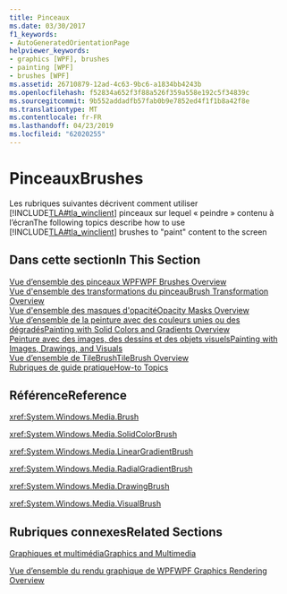 ```yaml
---
title: Pinceaux
ms.date: 03/30/2017
f1_keywords:
- AutoGeneratedOrientationPage
helpviewer_keywords:
- graphics [WPF], brushes
- painting [WPF]
- brushes [WPF]
ms.assetid: 26710879-12ad-4c63-9bc6-a1834bb4243b
ms.openlocfilehash: f52834a652f3f88a526f359a558e192c5f34839c
ms.sourcegitcommit: 9b552addadfb57fab0b9e7852ed4f1f1b8a42f8e
ms.translationtype: MT
ms.contentlocale: fr-FR
ms.lasthandoff: 04/23/2019
ms.locfileid: "62020255"
---
```

# <a name="brushes"></a><span data-ttu-id="774f4-102">Pinceaux</span><span class="sxs-lookup"><span data-stu-id="774f4-102">Brushes</span></span>
<span data-ttu-id="774f4-103">Les rubriques suivantes décrivent comment utiliser [!INCLUDE[TLA#tla_winclient](../../../../includes/tlasharptla-winclient-md.md)] pinceaux sur lequel « peindre » contenu à l’écran</span><span class="sxs-lookup"><span data-stu-id="774f4-103">The following topics describe how to use [!INCLUDE[TLA#tla_winclient](../../../../includes/tlasharptla-winclient-md.md)] brushes to "paint" content to the screen</span></span>  
  
## <a name="in-this-section"></a><span data-ttu-id="774f4-104">Dans cette section</span><span class="sxs-lookup"><span data-stu-id="774f4-104">In This Section</span></span>  
 [<span data-ttu-id="774f4-105">Vue d’ensemble des pinceaux WPF</span><span class="sxs-lookup"><span data-stu-id="774f4-105">WPF Brushes Overview</span></span>](wpf-brushes-overview.md)  
 [<span data-ttu-id="774f4-106">Vue d'ensemble des transformations du pinceau</span><span class="sxs-lookup"><span data-stu-id="774f4-106">Brush Transformation Overview</span></span>](brush-transformation-overview.md)  
 [<span data-ttu-id="774f4-107">Vue d'ensemble des masques d'opacité</span><span class="sxs-lookup"><span data-stu-id="774f4-107">Opacity Masks Overview</span></span>](opacity-masks-overview.md)  
 [<span data-ttu-id="774f4-108">Vue d’ensemble de la peinture avec des couleurs unies ou des dégradés</span><span class="sxs-lookup"><span data-stu-id="774f4-108">Painting with Solid Colors and Gradients Overview</span></span>](painting-with-solid-colors-and-gradients-overview.md)  
 [<span data-ttu-id="774f4-109">Peinture avec des images, des dessins et des objets visuels</span><span class="sxs-lookup"><span data-stu-id="774f4-109">Painting with Images, Drawings, and Visuals</span></span>](painting-with-images-drawings-and-visuals.md)  
 [<span data-ttu-id="774f4-110">Vue d’ensemble de TileBrush</span><span class="sxs-lookup"><span data-stu-id="774f4-110">TileBrush Overview</span></span>](tilebrush-overview.md)  
 [<span data-ttu-id="774f4-111">Rubriques de guide pratique</span><span class="sxs-lookup"><span data-stu-id="774f4-111">How-to Topics</span></span>](brushes-how-to-topics.md)  
  
## <a name="reference"></a><span data-ttu-id="774f4-112">Référence</span><span class="sxs-lookup"><span data-stu-id="774f4-112">Reference</span></span>  
 <xref:System.Windows.Media.Brush>  
  
 <xref:System.Windows.Media.SolidColorBrush>  
  
 <xref:System.Windows.Media.LinearGradientBrush>  
  
 <xref:System.Windows.Media.RadialGradientBrush>  
  
 <xref:System.Windows.Media.DrawingBrush>  
  
 <xref:System.Windows.Media.VisualBrush>  
  
## <a name="related-sections"></a><span data-ttu-id="774f4-113">Rubriques connexes</span><span class="sxs-lookup"><span data-stu-id="774f4-113">Related Sections</span></span>  
 [<span data-ttu-id="774f4-114">Graphiques et multimédia</span><span class="sxs-lookup"><span data-stu-id="774f4-114">Graphics and Multimedia</span></span>](index.md)  
  
 [<span data-ttu-id="774f4-115">Vue d’ensemble du rendu graphique de WPF</span><span class="sxs-lookup"><span data-stu-id="774f4-115">WPF Graphics Rendering Overview</span></span>](wpf-graphics-rendering-overview.md)
